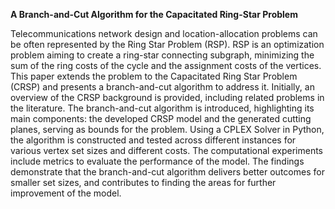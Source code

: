 **A Branch-and-Cut Algorithm for the Capacitated Ring-Star Problem**

Telecommunications network design and location-allocation problems can be often represented by the Ring Star Problem (RSP). RSP is an optimization problem aiming to create a ring-star connecting subgraph, minimizing the sum of the ring costs of the cycle and the assignment costs of the vertices. This paper extends the problem to the Capacitated Ring Star Problem (CRSP) and presents a branch-and-cut algorithm to address it. Initially, an overview of the CRSP background is provided, including related problems in the literature. The branch-and-cut algorithm is introduced, highlighting its main components: the developed CRSP model and the generated cutting planes, serving as bounds for the problem. Using a CPLEX Solver in Python, the algorithm is constructed and tested across different instances for various vertex set sizes and different costs. The computational experiments include metrics to evaluate the performance of the model. The findings demonstrate that the branch-and-cut algorithm delivers better outcomes for smaller set sizes, and contributes to finding the areas for further improvement of the model.
